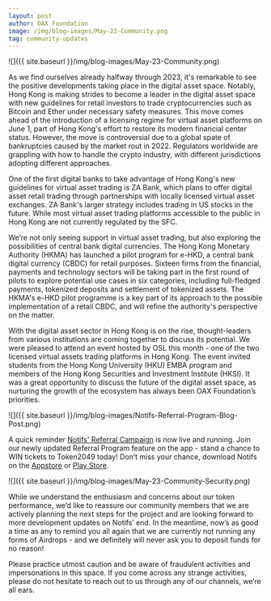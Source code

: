 ```yaml
---
layout: post
author: OAX Foundation
image: /img/blog-images/May-23-Community.png
tag: community-updates
---
```


![]({{ site.baseurl }}/img/blog-images/May-23-Community.png)



As we find ourselves already halfway through 2023, it's remarkable to see the positive developments taking place in the digital asset space. Notably, Hong Kong is making strides to become a leader in the digital asset space with new guidelines for retail investors to trade cryptocurrencies such as Bitcoin and Ether under necessary safety measures. This move comes ahead of the introduction of a licensing regime for virtual asset platforms on June 1, part of Hong Kong's effort to restore its modern financial center status. However, the move is controversial due to a global spate of bankruptcies caused by the market rout in 2022. Regulators worldwide are grappling with how to handle the crypto industry, with different jurisdictions adopting different approaches.

One of the first digital banks to take advantage of Hong Kong's new guidelines for virtual asset trading is ZA Bank, which plans to offer digital asset retail trading through partnerships with locally licensed virtual asset exchanges. ZA Bank's larger strategy includes trading in US stocks in the future. While most virtual asset trading platforms accessible to the public in Hong Kong are not currently regulated by the SFC. 

We’re not only seeing support in virtual asset trading, but also exploring the possibilities of central bank digital currencies. The Hong Kong Monetary Authority (HKMA) has launched a pilot program for e-HKD, a central bank digital currency (CBDC) for retail purposes. Sixteen firms from the financial, payments and technology sectors will be taking part in the first round of pilots to explore potential use cases in six categories, including full-fledged payments, tokenized deposits and settlement of tokenized assets. The HKMA's e-HKD pilot programme is a key part of its approach to the possible implementation of a retail CBDC, and will refine the authority's perspective on the matter.

With the digital asset sector in Hong Kong is on the rise, thought-leaders from various institutions are coming together to discuss its potential. We were pleased to attend an event hosted by OSL this month - one of the two licensed virtual assets trading platforms in Hong Kong. The event invited students from the Hong Kong University (HKU) EMBA program and members of the Hong Kong Securities and Investment Institute (HKSI). It was a great opportunity to discuss the future of the digital asset space, as nurturing the growth of the ecosystem has always been OAX Foundation’s priorities. 

![]({{ site.baseurl }}/img/blog-images/Notifs-Referral-Program-Blog-Post.png)

A quick reminder <a href="https://notifs.co/blog/notifs-may-referral-campaign">Notifs' Referral Campaign</a> is now live and running. Join our newly updated Referral Program feature on the app - stand a chance to WIN tickets to Token2049 today! Don’t miss your chance, download Notifs on the <a href="https://apps.apple.com/hk/app/notifs/id6444669003?l=en">Appstore</a> or <a href="https://play.google.com/store/apps/details?id=com.oax.notifs&pli=1">Play Store</a>.

![]({{ site.baseurl }}/img/blog-images/May-23-Community-Security.png)

While we understand the enthusiasm and concerns about our token performance, we’d like to reassure our community members that we are actively planning the next steps for the project and are looking forward to more development updates on Notifs’ end. In the meantime, now’s as good a time as any to remind you all again that we are currently not running any forms of Airdrops - and we definitely will never ask you to deposit funds for no reason!

Please practice utmost caution and be aware of fraudulent activities and impersonations in this space. If you come across any strange activities, please do not hesitate to reach out to us through any of our channels, we’re all ears. 
